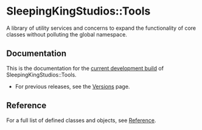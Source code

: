 ---
---

# SleepingKingStudios::Tools

A library of utility services and concerns to expand the functionality of core classes without polluting the global namespace.

## Documentation

This is the documentation for the [current development build](https://github.com/sleepingkingstudios/sleeping_king_studios-tools) of SleepingKingStudios::Tools.

<!-- - For the most recent release, see [Version 0.1]({{site.baseurl}}/versions/0.1). -->
- For previous releases, see the [Versions]({{site.baseurl}}/versions) page.

## Reference

For a full list of defined classes and objects, see [Reference](./reference).
